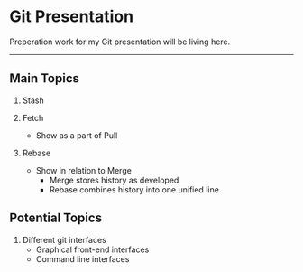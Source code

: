 # Git Presentation

Preperation work for my Git presentation will be living here.

---

## Main Topics

1. Stash

2. Fetch
    - Show as a part of Pull



3. Rebase
    - Show in relation to Merge
        - Merge stores history as developed
        - Rebase combines history into one unified line

## Potential Topics

1. Different git interfaces
    - Graphical front-end interfaces
    - Command line interfaces

